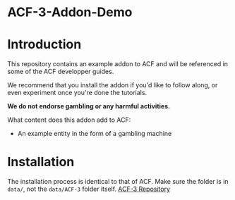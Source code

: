 # ACF-3-Addon-Demo
# Introduction
This repository contains an example addon to ACF and will be referenced in some of the ACF developper guides.

We recommend that you install the addon if you'd like to follow along, or even experiment once you're done the tutorials.

**We do not endorse gambling or any harmful activities.**

What content does this addon add to ACF:
* An example entity in the form of a gambling machine

# Installation
The installation process is identical to that of ACF. Make sure the folder is in `data/`, not the `data/ACF-3` folder itself. [ACF-3 Repository](https://github.com/ACF-Team/ACF-3)
